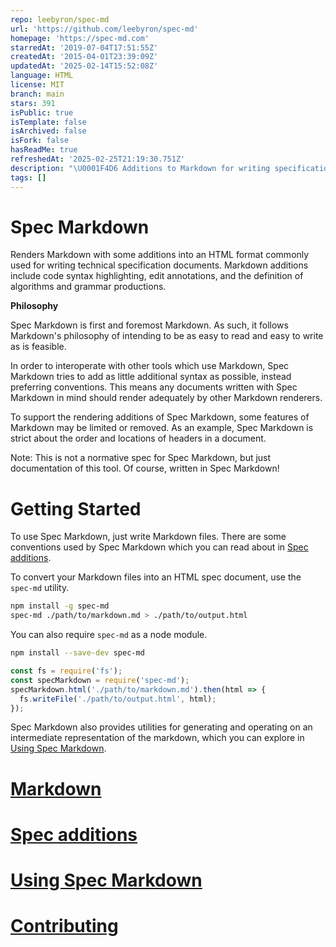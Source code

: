 ```yaml
---
repo: leebyron/spec-md
url: 'https://github.com/leebyron/spec-md'
homepage: 'https://spec-md.com'
starredAt: '2019-07-04T17:51:55Z'
createdAt: '2015-04-01T23:39:09Z'
updatedAt: '2025-02-14T15:52:08Z'
language: HTML
license: MIT
branch: main
stars: 391
isPublic: true
isTemplate: false
isArchived: false
isFork: false
hasReadMe: true
refreshedAt: '2025-02-25T21:19:30.751Z'
description: "\U0001F4D6 Additions to Markdown for writing specification documents"
tags: []
---
```


# Spec Markdown

Renders Markdown with some additions into an HTML format commonly used for
writing technical specification documents. Markdown additions include code
syntax highlighting, edit annotations, and the definition of algorithms and
grammar productions.

**Philosophy**

Spec Markdown is first and foremost Markdown. As such, it follows Markdown's
philosophy of intending to be as easy to read and easy to write as is feasible.

In order to interoperate with other tools which use Markdown, Spec Markdown
tries to add as little additional syntax as possible, instead preferring
conventions. This means any documents written with Spec Markdown in mind should
render adequately by other Markdown renderers.

To support the rendering additions of Spec Markdown, some features of Markdown
may be limited or removed. As an example, Spec Markdown is strict about the
order and locations of headers in a document.

Note: This is not a normative spec for Spec Markdown, but just documentation of
this tool. Of course, written in Spec Markdown!


# Getting Started

To use Spec Markdown, just write Markdown files. There are some conventions used
by Spec Markdown which you can read about in [Spec additions](./spec/Spec%20Additions.md#Spec-Additions).

To convert your Markdown files into an HTML spec document, use the `spec-md`
utility.

```sh
npm install -g spec-md
spec-md ./path/to/markdown.md > ./path/to/output.html
```

You can also require `spec-md` as a node module.

```sh
npm install --save-dev spec-md
```

```js
const fs = require('fs');
const specMarkdown = require('spec-md');
specMarkdown.html('./path/to/markdown.md').then(html => {
  fs.writeFile('./path/to/output.html', html);
});
```

Spec Markdown also provides utilities for generating and operating on an
intermediate representation of the markdown, which you can explore in
[Using Spec Markdown](./spec/Usage.md#Using-Spec-Markdown).


# [Markdown](./spec/Markdown.md)

# [Spec additions](./spec/Spec%20Additions.md)

# [Using Spec Markdown](./spec/Usage.md)

# [Contributing](./CONTRIBUTING.md)
